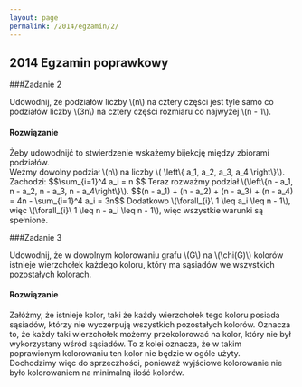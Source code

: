 ```yaml
---
layout: page
permalink: /2014/egzamin/2/
---
```


## 2014 Egzamin poprawkowy

###Zadanie 2

Udowodnij, że podziałów liczby \\(n\\) na cztery części jest tyle samo co podziałów
liczby \\(3n\\) na cztery części rozmiaru co najwyżej \\(n - 1\\).

<div data-collapse>
  <h4 class="collapsible">Rozwiązanie</h4>
  <div class="solution">
    <p>
      Żeby udowodnijć to stwierdzenie wskażemy bijekcję między zbiorami podziałów.<br/>
      Weźmy dowolny podział \(n\) na liczby \( \left\{ a_1, a_2, a_3, a_4 \right\}\). Zachodzi:
      $$\sum_{i=1}^4 a_i = n $$
      Teraz rozważmy podział \(\left\{n - a_1, n - a_2, n - a_3, n - a_4\right\}\).
      $$(n - a_1) + (n - a_2) + (n - a_3) + (n - a_4) = 4n - \sum_{i=1}^4 a_i = 3n$$
      Dodatkowo \(\forall_{i}\ 1 \leq a_i \leq n - 1\), więc \(\forall_{i}\ 1 \leq n - a_i \leq n - 1\),
      więc wszystkie warunki są spełnione.
    </p>
  </div>
</div>

###Zadanie 3

Udowodnij, że w dowolnym kolorowaniu grafu \\(G\\) na \\(\chi(G)\\) kolorów istnieje wierzchołek każdego koloru, który ma sąsiadów we wszystkich pozostałych kolorach. 

<div data-collapse>
  <h4 class="collapsible">Rozwiązanie</h4>
  <div class="solution">
    <p>
	Załóżmy, że istnieje kolor, taki że każdy wierzchołek tego koloru posiada sąsiadów, którzy nie wyczerpują wszystkich pozostałych kolorów.
	Oznacza to, że każdy taki wierzchołek możemy przekolorować na kolor, który nie był wykorzystany wśród sąsiadów. 
	To z kolei oznacza, że w takim poprawionym kolorowaniu ten kolor nie będzie w ogóle użyty. <br/>
	Dochodzimy więc do sprzeczhości, ponieważ wyjściowe kolorowanie nie było kolorowaniem na minimalną ilość kolorów.	
    </p>
  </div>
</div>

